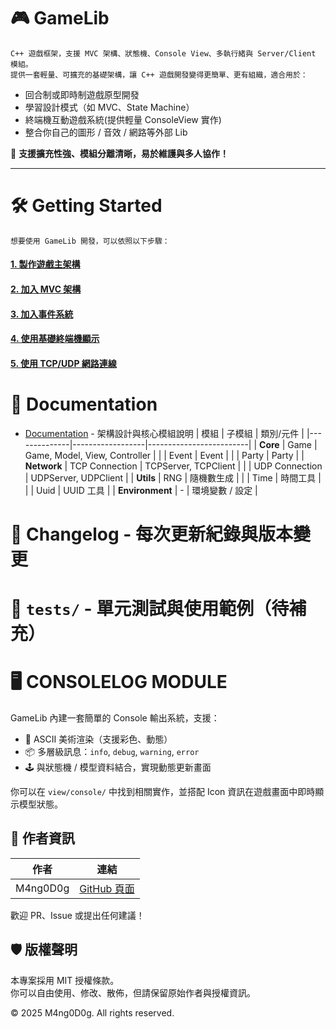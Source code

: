 # 🎮 GameLib

```
C++ 遊戲框架，支援 MVC 架構、狀態機、Console View、多執行緒與 Server/Client 模組。
提供一套輕量、可擴充的基礎架構，讓 C++ 遊戲開發變得更簡單、更有組織，適合用於：
```

- 回合制或即時制遊戲原型開發
- 學習設計模式（如 MVC、State Machine）
- 終端機互動遊戲系統(提供輕量 ConsoleView 實作)
- 整合你自己的圖形 / 音效 / 網路等外部 Lib

🚀 **支援擴充性強、模組分離清晰，易於維護與多人協作！**

---
# 🛠️ Getting Started
```
想要使用 GameLib 開發，可以依照以下步驟：
```
#### [1. 製作遊戲主架構](docs/getting_started/step1.md)
#### [2. 加入 MVC 架構](docs/getting_started/step2.md)
#### [3. 加入事件系統](docs/getting_started/step3.md)
#### [4. 使用基礎終端機顯示](docs/getting_started/step4.md)
#### [5. 使用 TCP/UDP 網路連線](docs/getting_started/step5.md)


# 🧱 Documentation
- [Documentation](docs/documentation.md) - 架構設計與核心模組說明
| 模組         | 子模組           | 類別/元件              |
|--------------|------------------|-------------------------|
| **Core**     | Game             | Game, Model, View, Controller |
|              | Event            | Event                   |
|              | Party            | Party                   |
| **Network**  | TCP Connection   | TCPServer, TCPClient    |
|              | UDP Connection   | UDPServer, UDPClient    |
| **Utils**    | RNG              | 隨機數生成              |
|              | Time             | 時間工具                |
|              | Uuid             | UUID 工具               |
| **Environment** | -             | 環境變數 / 設定         |


# 📜 Changelog - 每次更新紀錄與版本變更
# 🧪 `tests/` - 單元測試與使用範例（待補充）

# 🖥️ CONSOLELOG MODULE

GameLib 內建一套簡單的 Console 輸出系統，支援：
- 🎨 ASCII 美術渲染（支援彩色、動態）
- 📦 多層級訊息：`info`, `debug`, `warning`, `error`
- 🕹️ 與狀態機 / 模型資料結合，實現動態更新畫面

你可以在 `view/console/` 中找到相關實作，並搭配 Icon 資訊在遊戲畫面中即時顯示模型狀態。

## 👤 作者資訊

| 作者      | 連結                                  |
|-----------|---------------------------------------|
| M4ng0D0g  | [GitHub 頁面](https://github.com/M4ng0D0g) |

歡迎 PR、Issue 或提出任何建議！

## 🛡️ 版權聲明

本專案採用 MIT 授權條款。  
你可以自由使用、修改、散佈，但請保留原始作者與授權資訊。

© 2025 M4ng0D0g. All rights reserved.

